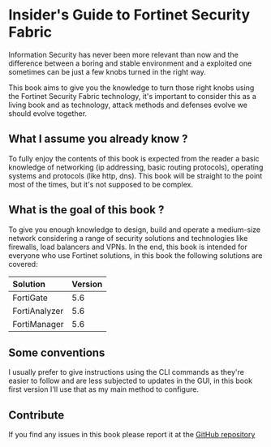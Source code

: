 # Insider's Guide to Fortinet Security Fabric

Information Security has never been more relevant than now and the difference between a boring and stable environment and a exploited one sometimes can be just a few knobs turned in the right way.

This book aims to give you the knowledge to turn those right knobs using the Fortinet Security Fabric technology, it's important to consider this as a living book and as technology, attack methods and defenses evolve we should evolve together.

## What I assume you already know ?

To fully enjoy the contents of this book is expected from the reader a basic knowledge of networking \(ip addressing, basic routing protocols\), operating systems and protocols \(like http, dns\). This book will be straight to the point most of the times, but it's not supposed to be complex.

## What is the goal of this book ?

To give you enough knowledge to design, build and operate a medium-size network considering a range of security solutions and technologies like firewalls, load balancers and VPNs. In the end, this book is intended for everyone who use Fortinet solutions, in this book the following solutions are covered:

| Solution | Version |
| :--- | :--- |
| FortiGate | 5.6 |
| FortiAnalyzer | 5.6 |
| FortiManager | 5.6 |

## Some conventions

I usually prefer to give instructions using the CLI commands as they're easier to follow and are less subjected to updates in the GUI, in this book first version I'll use that as my main method to configure.

## Contribute

If you find any issues in this book please report it at the [GitHub repository](https://github.com/barbosm/insidethefabric/issues)

